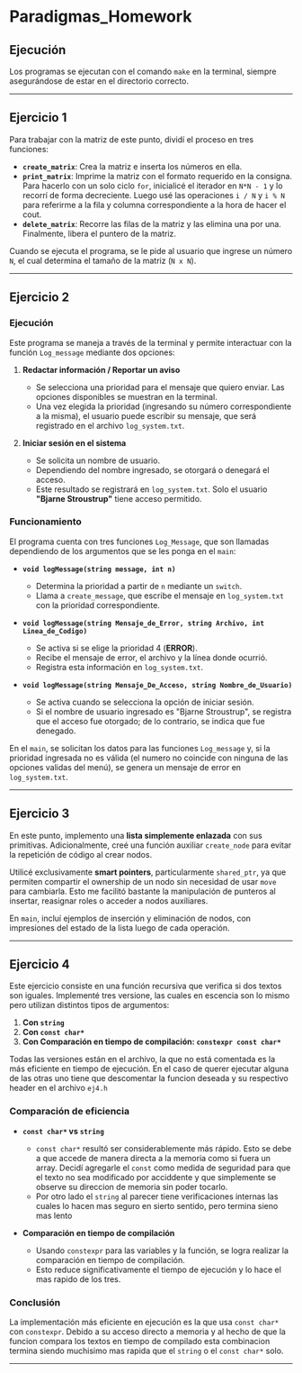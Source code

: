 # Paradigmas_Homework

## Ejecución
Los programas se ejecutan con el comando `make` en la terminal, siempre asegurándose de estar en el directorio correcto.

---

## Ejercicio 1
Para trabajar con la matriz de este punto, dividí el proceso en tres funciones:

- **`create_matrix`**: Crea la matriz e inserta los números en ella.
- **`print_matrix`**: Imprime la matriz con el formato requerido en la consigna. Para hacerlo con un solo ciclo `for`, inicialicé el iterador en `N*N - 1` y lo recorrí de forma decreciente. Luego usé las operaciones `i / N` y `i % N` para referirme a la fila y columna correspondiente a la hora de hacer el cout.
- **`delete_matrix`**: Recorre las filas de la matriz y las elimina una por una. Finalmente, libera el puntero de la matriz.

Cuando se ejecuta el programa, se le pide al usuario que ingrese un número `N`, el cual determina el tamaño de la matriz (`N x N`).

---

## Ejercicio 2
### Ejecución
Este programa se maneja a través de la terminal y permite interactuar con la función `Log_message` mediante dos opciones:

1. **Redactar información / Reportar un aviso**
    - Se selecciona una prioridad para el mensaje que quiero enviar. Las opciones disponibles se muestran en la terminal.
    - Una vez elegida la prioridad (ingresando su número correspondiente a la misma), el usuario puede escribir su mensaje, que será registrado en el archivo `log_system.txt`.

2. **Iniciar sesión en el sistema**
    - Se solicita un nombre de usuario.
    - Dependiendo del nombre ingresado, se otorgará o denegará el acceso.
    - Este resultado se registrará en `log_system.txt`. Solo el usuario **"Bjarne Stroustrup"** tiene acceso permitido.

### Funcionamiento
El programa cuenta con tres funciones `Log_Message`, que son llamadas dependiendo de los argumentos que se les ponga en el `main`:

- **`void logMessage(string message, int n)`**
    - Determina la prioridad a partir de `n` mediante un `switch`.
    - Llama a `create_message`, que escribe el mensaje en `log_system.txt` con la prioridad correspondiente.

- **`void logMessage(string Mensaje_de_Error, string Archivo, int Linea_de_Codigo)`**
    - Se activa si se elige la prioridad 4 (**ERROR**).
    - Recibe el mensaje de error, el archivo y la línea donde ocurrió.
    - Registra esta información en `log_system.txt`.

- **`void logMessage(string Mensaje_De_Acceso, string Nombre_de_Usuario)`**
    - Se activa cuando se selecciona la opción de iniciar sesión.
    - Si el nombre de usuario ingresado es "Bjarne Stroustrup", se registra que el acceso fue otorgado; de lo contrario, se indica que fue denegado.

En el `main`, se solicitan los datos para las funciones `Log_message` y, si la prioridad ingresada no es válida (el numero no coincide con ninguna de las opciones validas del menú), se genera un mensaje de error en `log_system.txt`.

---

## Ejercicio 3
En este punto, implemento una **lista simplemente enlazada** con sus primitivas. Adicionalmente, creé una función auxiliar `create_node` para evitar la repetición de código al crear nodos.

Utilicé exclusivamente **smart pointers**, particularmente `shared_ptr`, ya que permiten compartir el ownership de un nodo sin necesidad de usar `move` para cambiarla. Esto me facilitó bastante la manipulación de punteros al insertar, reasignar roles o acceder a nodos auxiliares.

En `main`, incluí ejemplos de inserción y eliminación de nodos, con impresiones del estado de la lista luego de cada operación.

---

## Ejercicio 4
Este ejercicio consiste en una función recursiva que verifica si dos textos son iguales. Implementé tres versione, las cuales en escencia son lo mismo pero utilizan distintos tipos de argumentos:

1. **Con `string`**
2. **Con `const char*`**
3. **Con Comparación en tiempo de compilación: `constexpr const char*`**

Todas las versiones están en el archivo, la que no está comentada es la más eficiente en tiempo de ejecución. En el caso de querer ejecutar alguna de las otras uno tiene que descomentar la funcion deseada y su respectivo header en el archivo `ej4.h`

### Comparación de eficiencia
- **`const char*` vs `string`**
    - `const char*` resultó ser considerablemente más rápido. Esto se debe a que accede de manera directa a la memoria como si fuera un array. Decidí agregarle el `const` como medida de seguridad para que el texto no sea modificado por acciddente y que simplemente se observe su direccion de memoria sin poder tocarlo.
    - Por otro lado el `string` al parecer tiene verificaciones internas las cuales lo hacen mas seguro en sierto sentido, pero termina sieno mas lento

- **Comparación en tiempo de compilación**
    - Usando `constexpr` para las variables y la función, se logra realizar la comparación en tiempo de compilación.
    - Esto reduce significativamente el tiempo de ejecución y lo hace el mas rapido de los tres.

### Conclusión
La implementación más eficiente en ejecución es la que usa `const char*` con `constexpr`. Debido a su acceso directo a memoria y al hecho de que la funcion compara los textos en tiempo de compilado esta combinacion termina siendo muchisimo mas rapida que el `string` o el `const char*` solo.

---

